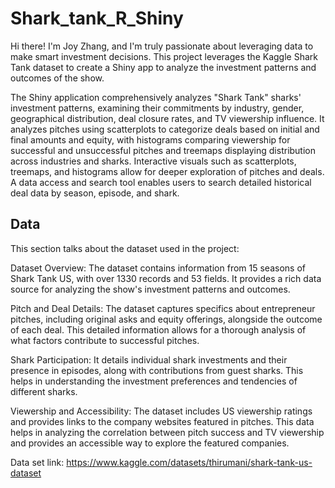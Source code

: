 # Shark_tank_R_Shiny

Hi there! I'm Joy Zhang, and I'm truly passionate about leveraging data to make smart investment decisions. This project leverages the Kaggle Shark Tank dataset to create a Shiny app to analyze the investment patterns and outcomes of the show.

The Shiny application comprehensively analyzes "Shark Tank" sharks' investment patterns, examining their commitments by industry, gender, geographical distribution, deal closure rates, and TV viewership influence. It analyzes pitches using scatterplots to categorize deals based on initial and final amounts and equity, with histograms comparing viewership for successful and unsuccessful pitches and treemaps displaying distribution across industries and sharks. Interactive visuals such as scatterplots, treemaps, and histograms allow for deeper exploration of pitches and deals. A data access and search tool enables users to search detailed historical deal data by season, episode, and shark.

## Data

This section talks about the dataset used in the project:

Dataset Overview: The dataset contains information from 15 seasons of Shark Tank US, with over 1330 records and 53 fields. It provides a rich data source for analyzing the show's investment patterns and outcomes.

Pitch and Deal Details: The dataset captures specifics about entrepreneur pitches, including original asks and equity offerings, alongside the outcome of each deal. This detailed information allows for a thorough analysis of what factors contribute to successful pitches.

Shark Participation: It details individual shark investments and their presence in episodes, along with contributions from guest sharks. This helps in understanding the investment preferences and tendencies of different sharks.

Viewership and Accessibility: The dataset includes US viewership ratings and provides links to the company websites featured in pitches. This data helps in analyzing the correlation between pitch success and TV viewership and provides an accessible way to explore the featured companies.

Data set link: https://www.kaggle.com/datasets/thirumani/shark-tank-us-dataset
